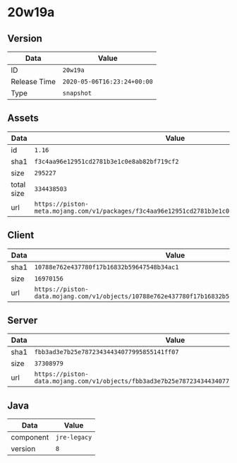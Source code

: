 # 20w19a

## Version

|**Data**        | **Value**                 |
|----------------|-------------------------|
| ID   | ```20w19a```   |
| Release Time   | ```2020-05-06T16:23:24+00:00```   |
| Type   | ```snapshot```   |

## Assets

|**Data**        | **Value**                 |
|----------------|-------------------------|
| id   | ```1.16```   |
| sha1   | ```f3c4aa96e12951cd2781b3e1c0e8ab82bf719cf2```   |
| size   | ```295227```   |
| total size  | ```334438503```  |
| url       | ```https://piston-meta.mojang.com/v1/packages/f3c4aa96e12951cd2781b3e1c0e8ab82bf719cf2/1.16.json``` |

## Client

|**Data**        | **Value**                 |
|----------------|-------------------------|
| sha1   | ```10788e762e437780f17b16832b59647548b34ac1```   |
| size   | ```16970156```   |
| url       | ```https://piston-data.mojang.com/v1/objects/10788e762e437780f17b16832b59647548b34ac1/client.jar``` |

## Server

|**Data**        | **Value**                 |
|----------------|-------------------------|
| sha1   | ```fbb3ad3e7b25e78723434434077995855141ff07```   |
| size   | ```37308979```   |
| url       | ```https://piston-data.mojang.com/v1/objects/fbb3ad3e7b25e78723434434077995855141ff07/server.jar``` |

## Java

|**Data**        | **Value**                 |
|----------------|-------------------------|
| component   | ```jre-legacy```   |
| version   | ```8```   |